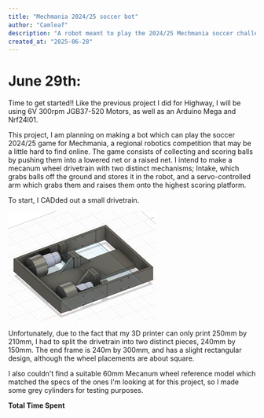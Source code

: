 ```yaml
---
title: "Mechmania 2024/25 soccer bot"
author: "Camleaf"
description: "A robot meant to play the 2024/25 Mechmania soccer challenge"
created_at: "2025-06-28"
---
```


# June 29th:

Time to get started!!
Like the previous project I did for Highway, I will be using 6V 300rpm JGB37-520 Motors, as well as an Arduino Mega and Nrf24l01.

This project, I am planning on making a bot which can play the soccer 2024/25 game for Mechmania, a regional robotics competition that may be a little hard to find online. The game consists of collecting and scoring balls by pushing them into a lowered net or a raised net. I intend to make a mecanum wheel drivetrain with two distinct mechanisms; Intake, which grabs balls off the ground and stores it in the robot, and a servo-controlled arm which grabs them and raises them onto the highest scoring platform.


To start, I CADded out a small drivetrain.

<img src='./JOURNAL_IMG/CAD drivebase.png' width='300'>

Unfortunately, due to the fact that my 3D printer can only print 250mm by 210mm, I had to split the drivetrain into two distinct pieces, 240mm by 150mm. The end frame is 240m by 300mm, and has a slight rectangular design, although the wheel placements are about square.

I also couldn't find a suitable 60mm Mecanum wheel reference model which matched the specs of the ones I'm looking at for this project, so I made some grey cylinders for testing purposes.


**Total Time Spent**